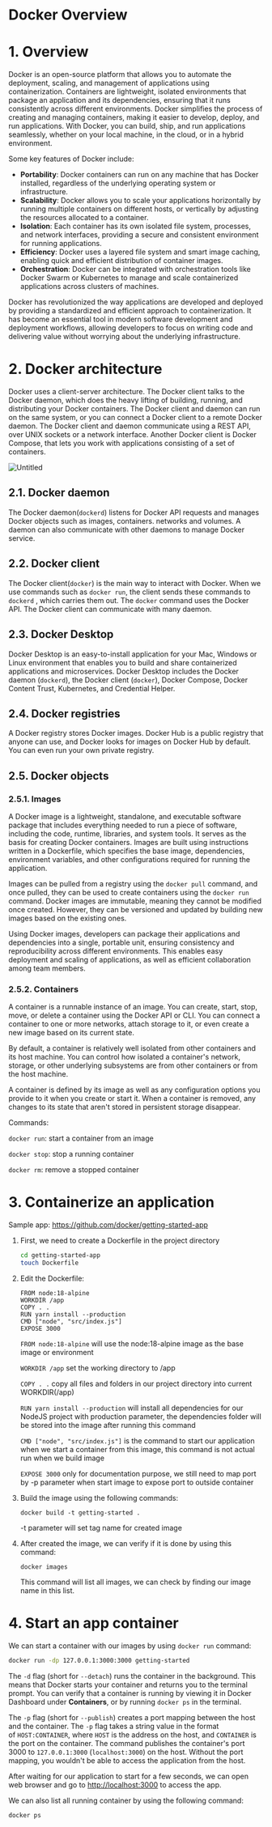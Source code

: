 # Docker Overview

# 1. Overview

Docker is an open-source platform that allows you to automate the deployment, scaling, and management of applications using containerization. Containers are lightweight, isolated environments that package an application and its dependencies, ensuring that it runs consistently across different environments. Docker simplifies the process of creating and managing containers, making it easier to develop, deploy, and run applications. With Docker, you can build, ship, and run applications seamlessly, whether on your local machine, in the cloud, or in a hybrid environment.

Some key features of Docker include:

- **Portability**: Docker containers can run on any machine that has Docker installed, regardless of the underlying operating system or infrastructure.
- **Scalability**: Docker allows you to scale your applications horizontally by running multiple containers on different hosts, or vertically by adjusting the resources allocated to a container.
- **Isolation**: Each container has its own isolated file system, processes, and network interfaces, providing a secure and consistent environment for running applications.
- **Efficiency**: Docker uses a layered file system and smart image caching, enabling quick and efficient distribution of container images.
- **Orchestration**: Docker can be integrated with orchestration tools like Docker Swarm or Kubernetes to manage and scale containerized applications across clusters of machines.

Docker has revolutionized the way applications are developed and deployed by providing a standardized and efficient approach to containerization. It has become an essential tool in modern software development and deployment workflows, allowing developers to focus on writing code and delivering value without worrying about the underlying infrastructure.

# 2. Docker architecture

Docker uses a client-server architecture. The Docker client talks to the Docker daemon, which does the heavy lifting of building, running, and distributing your Docker containers. The Docker client and daemon can run on the same system, or you can connect a Docker client to a remote Docker daemon. The Docker client and daemon communicate using a REST API, over UNIX sockets or a network interface. Another Docker client is Docker Compose, that lets you work with applications consisting of a set of containers.

![Untitled](images/Docker%20Overview%20dd2cd251745c464da9dd570a556694d1/Untitled.png)

## 2.1. Docker daemon

The Docker daemon(`dockerd`) listens for Docker API requests and manages Docker objects such as images, containers. networks and volumes. A daemon can also communicate with other daemons to manage Docker service.

## 2.2. Docker client

The Docker client(`docker`) is the main way to interact with Docker. When we use commands such as `docker run`, the client sends these commands to `dockerd` , which carries them out. The `docker` command uses the Docker API. The Docker client can communicate with many daemon.

## 2.3. Docker Desktop

Docker Desktop is an easy-to-install application for your Mac, Windows or Linux environment that enables you to build and share containerized applications and microservices. Docker Desktop includes the Docker daemon (`dockerd`), the Docker client (`docker`), Docker Compose, Docker Content Trust, Kubernetes, and Credential Helper.

## 2.4. Docker registries

A Docker registry stores Docker images. Docker Hub is a public registry that anyone can use, and Docker looks for images on Docker Hub by default. You can even run your own private registry.

## 2.5. Docker objects

### 2.5.1. Images

A Docker image is a lightweight, standalone, and executable software package that includes everything needed to run a piece of software, including the code, runtime, libraries, and system tools. It serves as the basis for creating Docker containers. Images are built using instructions written in a Dockerfile, which specifies the base image, dependencies, environment variables, and other configurations required for running the application.

Images can be pulled from a registry using the `docker pull` command, and once pulled, they can be used to create containers using the `docker run` command. Docker images are immutable, meaning they cannot be modified once created. However, they can be versioned and updated by building new images based on the existing ones.

Using Docker images, developers can package their applications and dependencies into a single, portable unit, ensuring consistency and reproducibility across different environments. This enables easy deployment and scaling of applications, as well as efficient collaboration among team members.

### 2.5.2. Containers

A container is a runnable instance of an image. You can create, start, stop, move, or delete a container using the Docker API or CLI. You can connect a container to one or more networks, attach storage to it, or even create a new image based on its current state.

By default, a container is relatively well isolated from other containers and its host machine. You can control how isolated a container's network, storage, or other underlying subsystems are from other containers or from the host machine.

A container is defined by its image as well as any configuration options you provide to it when you create or start it. When a container is removed, any changes to its state that aren't stored in persistent storage disappear.

Commands:

`docker run`: start a container from an image

`docker stop`: stop a running container

`docker rm`: remove a stopped container

# 3. Containerize an application

Sample app: https://github.com/docker/getting-started-app

1. First, we need to create a Dockerfile in the project directory
    
    ```bash
    cd getting-started-app
    touch Dockerfile
    ```
    
2. Edit the Dockerfile:
    
    ```docker
    FROM node:18-alpine
    WORKDIR /app
    COPY . .
    RUN yarn install --production
    CMD ["node", "src/index.js"]
    EXPOSE 3000
    ```
    
    `FROM node:18-alpine`  will use the node:18-alpine image as the base image or environment
    
    `WORKDIR /app`  set the working directory to /app
    
    `COPY . .`  copy all files and folders in our project directory into current WORKDIR(/app)
    
    `RUN yarn install --production`  will install all dependencies for our NodeJS project with production parameter, the dependencies folder will be stored into the image after running this command
    
    `CMD ["node", "src/index.js"]`  is the command to start our application when we start a container from this image, this command is not actual run when we build image
    
    `EXPOSE 3000` only for documentation purpose, we still need to map port by -p parameter when start image to expose port to outside container
    
3. Build the image using the following commands:
    
    `docker build -t getting-started .`
    
    -t parameter will set tag name for created image
    
4. After created the image, we can verify if it is done by using this command:
    
    `docker images`
    
    This command will list all images, we can check by finding our image name in this list.
    

# 4. Start an app container

We can start a container with our images by using `docker run` command:

```bash
docker run -dp 127.0.0.1:3000:3000 getting-started
```

The `-d` flag (short for `--detach`) runs the container in the background. This means that Docker starts your container and returns you to the terminal prompt. You can verify that a container is running by viewing it in Docker Dashboard under **Containers**, or by running `docker ps` in the terminal.

The `-p` flag (short for `--publish`) creates a port mapping between the host and the container. The `-p` flag takes a string value in the format of `HOST:CONTAINER`, where `HOST` is the address on the host, and `CONTAINER` is the port on the container. The command publishes the container's port 3000 to `127.0.0.1:3000` (`localhost:3000`) on the host. Without the port mapping, you wouldn't be able to access the application from the host.

After waiting for our application to start for a few seconds, we can open web browser and go to [http://localhost:3000](http://localhost:3000) to access the app.

We can also list all running container by using the following command:

```bash
docker ps
```
